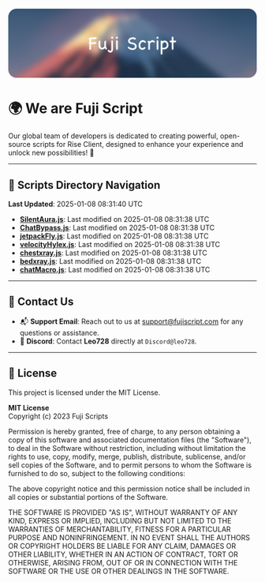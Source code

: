 ![Banner](.github/b.webp)

# 🌍 **We are Fuji Script**

Our global team of developers is dedicated to creating powerful, open-source scripts for Rise Client, designed to enhance your experience and unlock new possibilities! 🌟

---
<!-- SCRIPTS_NAVIGATION_START -->
## 📂 **Scripts Directory Navigation**

**Last Updated**: 2025-01-08 08:31:40 UTC

- **[SilentAura.js](scripts/SilentAura.js)**: Last modified on 2025-01-08 08:31:38 UTC
- **[ChatBypass.js](scripts/ChatBypass.js)**: Last modified on 2025-01-08 08:31:38 UTC
- **[jetpackFly.js](scripts/jetpackFly.js)**: Last modified on 2025-01-08 08:31:38 UTC
- **[velocityHylex.js](scripts/velocityHylex.js)**: Last modified on 2025-01-08 08:31:38 UTC
- **[chestxray.js](scripts/chestxray.js)**: Last modified on 2025-01-08 08:31:38 UTC
- **[bedxray.js](scripts/bedxray.js)**: Last modified on 2025-01-08 08:31:38 UTC
- **[chatMacro.js](scripts/chatMacro.js)**: Last modified on 2025-01-08 08:31:38 UTC

<!-- SCRIPTS_NAVIGATION_END -->

---

## 💬 **Contact Us**  
- 📬 **Support Email**: Reach out to us at [support@fujiscript.com](mailto:support@fujiscript.com) for any questions or assistance.  
- 💬 **Discord**: Contact **Leo728** directly at `Discord@leo728`.

---

## 📜 **License**

This project is licensed under the MIT License.  

**MIT License**  
Copyright (c) 2023 Fuji Scripts  

Permission is hereby granted, free of charge, to any person obtaining a copy of this software and associated documentation files (the "Software"), to deal in the Software without restriction, including without limitation the rights to use, copy, modify, merge, publish, distribute, sublicense, and/or sell copies of the Software, and to permit persons to whom the Software is furnished to do so, subject to the following conditions:  

The above copyright notice and this permission notice shall be included in all copies or substantial portions of the Software.  

THE SOFTWARE IS PROVIDED "AS IS", WITHOUT WARRANTY OF ANY KIND, EXPRESS OR IMPLIED, INCLUDING BUT NOT LIMITED TO THE WARRANTIES OF MERCHANTABILITY, FITNESS FOR A PARTICULAR PURPOSE AND NONINFRINGEMENT. IN NO EVENT SHALL THE AUTHORS OR COPYRIGHT HOLDERS BE LIABLE FOR ANY CLAIM, DAMAGES OR OTHER LIABILITY, WHETHER IN AN ACTION OF CONTRACT, TORT OR OTHERWISE, ARISING FROM, OUT OF OR IN CONNECTION WITH THE SOFTWARE OR THE USE OR OTHER DEALINGS IN THE SOFTWARE.  
